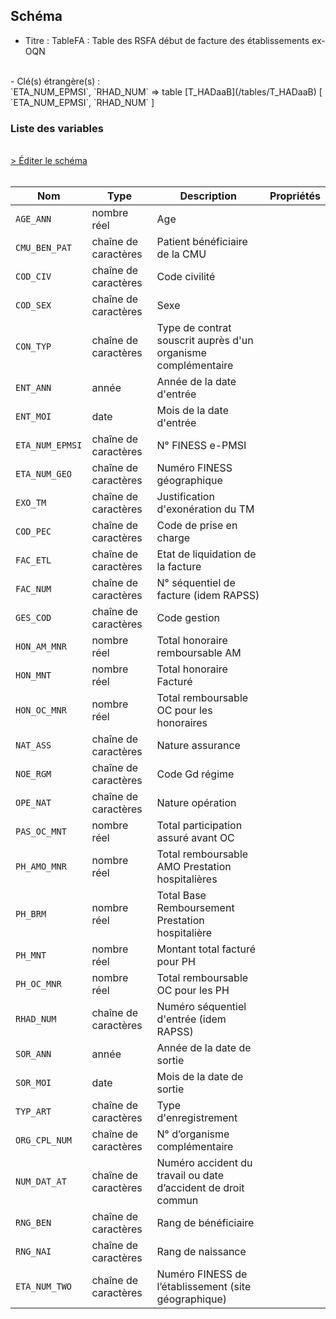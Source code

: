## Schéma

- Titre : TableFA : Table des RSFA début de facture des établissements ex-OQN
<br />
- Clé(s) étrangère(s) : <br />
`ETA_NUM_EPMSI`, `RHAD_NUM` => table [T_HADaaB](/tables/T_HADaaB) [ `ETA_NUM_EPMSI`, `RHAD_NUM` ]<br />

### Liste des variables
<br />
<div>
    <a href="https://gitlab.com/healthdatahub/schema-snds/edit/master/schemas/PMSI/PMSI%20HAD/T_HADaaFA.json"  
    arget="_blank" rel="noopener noreferrer">> Éditer le schéma</a>
    <OutboundLink />
</div>
<br />

Nom|Type|Description|Propriétés
-|-|-|-
`AGE_ANN`|nombre réel|Age||
`CMU_BEN_PAT`|chaîne de caractères|Patient bénéficiaire de la CMU||
`COD_CIV`|chaîne de caractères|Code civilité||
`COD_SEX`|chaîne de caractères|Sexe||
`CON_TYP`|chaîne de caractères|Type de contrat souscrit auprès d&#x27;un organisme complémentaire||
`ENT_ANN`|année|Année de la date d&#x27;entrée||
`ENT_MOI`|date|Mois de la date d&#x27;entrée||
`ETA_NUM_EPMSI`|chaîne de caractères|N° FINESS e-PMSI||
`ETA_NUM_GEO`|chaîne de caractères|Numéro FINESS  géographique||
`EXO_TM`|chaîne de caractères|Justification d&#x27;exonération du TM||
`COD_PEC`|chaîne de caractères|Code de prise en charge||
`FAC_ETL`|chaîne de caractères|Etat de liquidation de la facture||
`FAC_NUM`|chaîne de caractères|N° séquentiel de facture (idem RAPSS)||
`GES_COD`|chaîne de caractères|Code gestion||
`HON_AM_MNR`|nombre réel|Total honoraire remboursable AM||
`HON_MNT`|nombre réel|Total honoraire Facturé||
`HON_OC_MNR`|nombre réel|Total remboursable OC pour les honoraires||
`NAT_ASS`|chaîne de caractères|Nature assurance||
`NOE_RGM`|chaîne de caractères|Code Gd régime||
`OPE_NAT`|chaîne de caractères|Nature opération||
`PAS_OC_MNT`|nombre réel|Total participation assuré avant OC||
`PH_AMO_MNR`|nombre réel|Total remboursable AMO Prestation hospitalières||
`PH_BRM`|nombre réel|Total Base Remboursement Prestation hospitalière||
`PH_MNT`|nombre réel|Montant total facturé pour  PH||
`PH_OC_MNR`|nombre réel|Total remboursable OC pour les PH||
`RHAD_NUM`|chaîne de caractères|Numéro séquentiel d&#x27;entrée (idem RAPSS)||
`SOR_ANN`|année|Année de la date de sortie||
`SOR_MOI`|date|Mois de la date de sortie||
`TYP_ART`|chaîne de caractères|Type d&#x27;enregistrement||
`ORG_CPL_NUM`|chaîne de caractères|N° d’organisme complémentaire||
`NUM_DAT_AT`|chaîne de caractères|Numéro accident du travail ou date d’accident de droit commun||
`RNG_BEN`|chaîne de caractères|Rang de bénéficiaire||
`RNG_NAI`|chaîne de caractères|Rang de naissance||
`ETA_NUM_TWO`|chaîne de caractères|Numéro FINESS de l’établissement (site géographique)||

